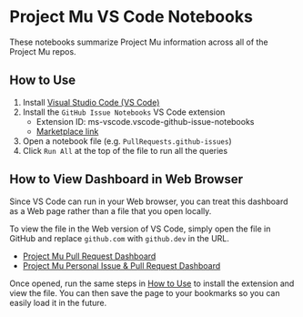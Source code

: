 # Project Mu VS Code Notebooks

These notebooks summarize Project Mu information across all of the Project Mu repos.

## How to Use

1. Install [Visual Studio Code (VS Code)](https://code.visualstudio.com/)
2. Install the `GitHub Issue Notebooks` VS Code extension
   - Extension ID: ms-vscode.vscode-github-issue-notebooks
   - [Marketplace link](https://marketplace.visualstudio.com/items?itemName=ms-vscode.vscode-github-issue-notebooks)
3. Open a notebook file (e.g. `PullRequests.github-issues`)
4. Click `Run All` at the top of the  file to run all the queries

## How to View Dashboard in Web Browser

Since VS Code can run in your Web browser, you can treat this dashboard as a Web page rather than a file that you open
locally.

To view the file in the Web version of VS Code, simply open the file in GitHub and replace `github.com` with
`github.dev` in the URL.

- [Project Mu Pull Request Dashboard](https://github.dev/microsoft/mu_devops/blob/main/Notebooks/PullRequests.github-issues)
- [Project Mu Personal Issue & Pull Request Dashboard](https://github.com/microsoft/mu_devops/blob/main/Notebooks/MyPullRequests.github-issues)

Once opened, run the same steps in [How to Use](#how-to-use) to install the extension and view the file. You can then
save the page to your bookmarks so you can easily load it in the future.
